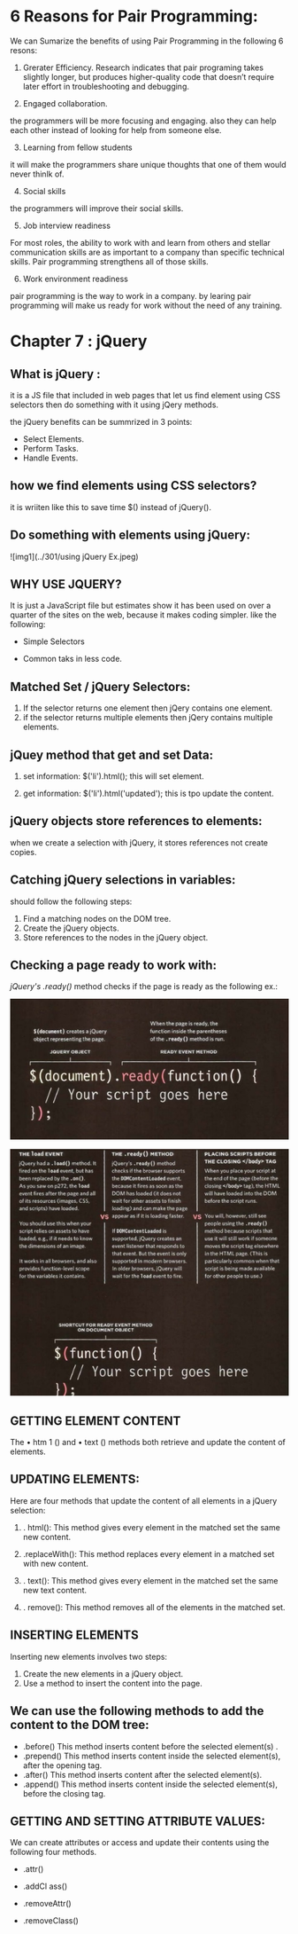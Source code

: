 
# 6 Reasons for Pair Programming:

We can Sumarize the benefits of using Pair Programming in the following 6 resons:

1. Grerater Efficiency.
Research indicates that pair programing takes slightly longer, but produces higher-quality code that doesn’t require later effort in troubleshooting and debugging.

2. Engaged collaboration.

the programmers will be more focusing and engaging. also they can help each other instead of looking for help from someone else.

3. Learning from fellow students

it will make the programmers share unique thoughts that one of them would never thinlk of.

4. Social skills

the programmers will improve their social skills.

5. Job interview readiness

For most roles, the ability to work with and learn from others and stellar communication skills are as important to a company than specific technical skills. Pair programming strengthens all of those skills.

6. Work environment readiness

pair programming is the way to work in a company. by learing pair programming will make us ready for work without the need of any training.






# Chapter 7 : jQuery

## What is jQuery : 
it is a JS file that included in web pages that let us find element using CSS selectors then do something with it using jQery methods. <br />

the jQuery benefits can be summrized in 3 points:

* Select Elements.
* Perform Tasks.
* Handle Events.

## how we find elements using CSS selectors?

it is wriiten like this to save time $() instead of jQuery(). <br />

## Do something with elements using jQuery:

![img1](../301/using jQuery Ex.jpeg)


## WHY USE JQUERY? 

It is just a JavaScript file but estimates show it has been used on over a 
quarter of the sites on the web, because it makes coding simpler. like the following:

* Simple Selectors

* Common taks in less code.

## Matched Set / jQuery Selectors:

1. If the selector returns one element then jQery contains one element.
2. if the selector returns multiple elements then jQery contains multiple elements.

## jQuey method that get and set Data:

1. set information: $('li').html(); this will set element.

2. get information: $('li').html('updated'); this is tpo update the content.


## jQuery objects store references to elements:

when we create a selection with jQuery, it stores references not create copies. <br />

## Catching jQuery selections in variables:

should follow the following steps:

1. Find a matching nodes on the DOM tree.
2. Create the jQuery objects.
3. Store references to the nodes in the jQuery object.

## Checking a page ready to work with:

*jQuery's .ready()* method checks if the page is ready as the following ex.:

![img2](../301/ex2.jpg)

![img3](../301/ex3.jpg)


## GETTING ELEMENT CONTENT 
The • htm 1 () and • text () methods both retrieve and update the content of elements.



## UPDATING ELEMENTS:

Here are four methods that update the content of all elements in a jQuery selection:

1. . html():
This method gives every element 
in the matched set the same new 
content.

2. .replaceWith():
This method replaces every 
element in a matched set with 
new content.

3. . text():
This method gives every element 
in the matched set the same new 
text content.

4. . remove():
This method removes all of the 
elements in the matched set. 

## INSERTING ELEMENTS

Inserting new elements involves two steps: 
1. Create the new elements in a jQuery object. 
2. Use a method to insert the content into the page.

##  We can use the following methods to add the content to the DOM tree: 
* .before() 
This method inserts content 
before the selected element(s) . 
* .prepend() 
This method inserts content 
inside the selected element(s), 
after the opening tag. 
* .after() 
This method inserts content 
after the selected element(s). 
* .append() 
This method inserts content 
inside the selected element(s), 
before the closing tag. 

## GETTING AND SETTING ATTRIBUTE VALUES:

We can create attributes or access and update their contents using the following four methods. 

* .attr() 

* .addCl ass() 

* .removeAttr() 

* .removeClass() 


